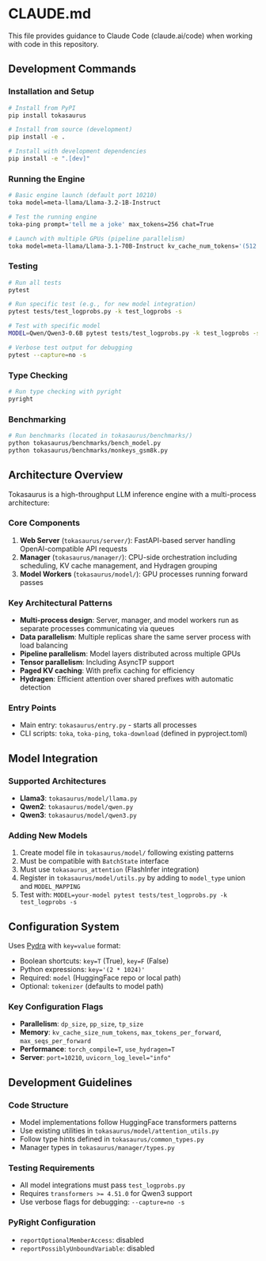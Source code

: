 # CLAUDE.md

This file provides guidance to Claude Code (claude.ai/code) when working with code in this repository.

## Development Commands

### Installation and Setup
```bash
# Install from PyPI
pip install tokasaurus

# Install from source (development)
pip install -e .

# Install with development dependencies
pip install -e ".[dev]"
```

### Running the Engine
```bash
# Basic engine launch (default port 10210)
toka model=meta-llama/Llama-3.2-1B-Instruct

# Test the running engine
toka-ping prompt='tell me a joke' max_tokens=256 chat=True

# Launch with multiple GPUs (pipeline parallelism)
toka model=meta-llama/Llama-3.1-70B-Instruct kv_cache_num_tokens='(512 * 1024)' pp_size=8
```

### Testing
```bash
# Run all tests
pytest

# Run specific test (e.g., for new model integration)
pytest tests/test_logprobs.py -k test_logprobs -s

# Test with specific model
MODEL=Qwen/Qwen3-0.6B pytest tests/test_logprobs.py -k test_logprobs -s

# Verbose test output for debugging
pytest --capture=no -s
```

### Type Checking
```bash
# Run type checking with pyright
pyright
```

### Benchmarking
```bash
# Run benchmarks (located in tokasaurus/benchmarks/)
python tokasaurus/benchmarks/bench_model.py
python tokasaurus/benchmarks/monkeys_gsm8k.py
```

## Architecture Overview

Tokasaurus is a high-throughput LLM inference engine with a multi-process architecture:

### Core Components
1. **Web Server** (`tokasaurus/server/`): FastAPI-based server handling OpenAI-compatible API requests
2. **Manager** (`tokasaurus/manager/`): CPU-side orchestration including scheduling, KV cache management, and Hydragen grouping
3. **Model Workers** (`tokasaurus/model/`): GPU processes running forward passes

### Key Architectural Patterns
- **Multi-process design**: Server, manager, and model workers run as separate processes communicating via queues
- **Data parallelism**: Multiple replicas share the same server process with load balancing
- **Pipeline parallelism**: Model layers distributed across multiple GPUs
- **Tensor parallelism**: Including AsyncTP support
- **Paged KV caching**: With prefix caching for efficiency
- **Hydragen**: Efficient attention over shared prefixes with automatic detection

### Entry Points
- Main entry: `tokasaurus/entry.py` - starts all processes
- CLI scripts: `toka`, `toka-ping`, `toka-download` (defined in pyproject.toml)

## Model Integration

### Supported Architectures
- **Llama3**: `tokasaurus/model/llama.py`
- **Qwen2**: `tokasaurus/model/qwen.py`  
- **Qwen3**: `tokasaurus/model/qwen3.py`

### Adding New Models
1. Create model file in `tokasaurus/model/` following existing patterns
2. Must be compatible with `BatchState` interface
3. Must use `tokasaurus_attention` (FlashInfer integration)
4. Register in `tokasaurus/model/utils.py` by adding to `model_type` union and `MODEL_MAPPING`
5. Test with: `MODEL=your-model pytest tests/test_logprobs.py -k test_logprobs -s`

## Configuration System

Uses [Pydra](https://github.com/jordan-benjamin/pydra) with `key=value` format:
- Boolean shortcuts: `key=T` (True), `key=F` (False)
- Python expressions: `key='(2 * 1024)'`
- Required: `model` (HuggingFace repo or local path)
- Optional: `tokenizer` (defaults to model path)

### Key Configuration Flags
- **Parallelism**: `dp_size`, `pp_size`, `tp_size`
- **Memory**: `kv_cache_size_num_tokens`, `max_tokens_per_forward`, `max_seqs_per_forward`
- **Performance**: `torch_compile=T`, `use_hydragen=T`
- **Server**: `port=10210`, `uvicorn_log_level="info"`

## Development Guidelines

### Code Structure
- Model implementations follow HuggingFace transformers patterns
- Use existing utilities in `tokasaurus/model/attention_utils.py`
- Follow type hints defined in `tokasaurus/common_types.py`
- Manager types in `tokasaurus/manager/types.py`

### Testing Requirements
- All model integrations must pass `test_logprobs.py`
- Requires `transformers >= 4.51.0` for Qwen3 support
- Use verbose flags for debugging: `--capture=no -s`

### PyRight Configuration
- `reportOptionalMemberAccess`: disabled
- `reportPossiblyUnboundVariable`: disabled
